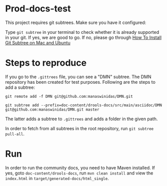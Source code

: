 # Prod-docs-test

This project requires git subtrees. Make sure you have it configured:

Type `git subtree` in your terminal to check whether it is already supported in your git. If yes, we are good to go. If no, please go through [How To Install Git Subtree on Mac and Ubuntu](https://codeengineered.com/blog/how-to-install-git-subtree/)

# Steps to reproduce

If you go to the `.gittrees` file, you can see a "DMN" subtree. The DMN repository has been created for test purposes. Following are the steps to add a subtree:

`git remote add -f DMN git@github.com:manaswinidas/DMN.git`

`git subtree add --prefix=doc-content/drools-docs/src/main/asciidoc/DMN git@github.com:manaswinidas/DMN.git master`

The latter adds a subtree to `.gittrees` and adds a folder in the given path.

In order to fetch from all subtrees in the root repository, run `git subtree pull-all`.

# Run 

<!-- In order to run the product-docs, you need to install [ccutil](https://pantheon.cee.redhat.com/#/help/ccutil-install) and follow the instructions in [proposal-d](https://gitlab.cee.redhat.com/red-hat-jboss-bxms-documentation/proposal-d/tree/master). -->

In order to run the community docs, you need to have Maven installed. If yes, goto `doc-content/drools-docs`, run `mvn clean install` and view the `index.html` in `target/generated-docs/html_single`.